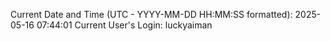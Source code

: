 Current Date and Time (UTC - YYYY-MM-DD HH:MM:SS formatted): 2025-05-16 07:44:01
Current User's Login: luckyaiman
